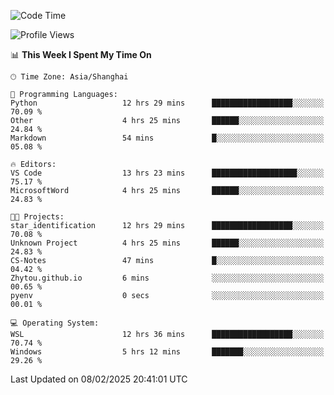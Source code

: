<!--START_SECTION:waka-->
![Code Time](http://img.shields.io/badge/Code%20Time-2%2C250%20hrs%2046%20mins-blue)

![Profile Views](http://img.shields.io/badge/Profile%20Views-3-blue)

📊 **This Week I Spent My Time On** 

```text
🕑︎ Time Zone: Asia/Shanghai

💬 Programming Languages: 
Python                   12 hrs 29 mins      ██████████████████░░░░░░░   70.09 % 
Other                    4 hrs 25 mins       ██████░░░░░░░░░░░░░░░░░░░   24.84 % 
Markdown                 54 mins             █░░░░░░░░░░░░░░░░░░░░░░░░   05.08 % 

🔥 Editors: 
VS Code                  13 hrs 23 mins      ███████████████████░░░░░░   75.17 % 
MicrosoftWord            4 hrs 25 mins       ██████░░░░░░░░░░░░░░░░░░░   24.83 % 

🐱‍💻 Projects: 
star_identification      12 hrs 29 mins      ██████████████████░░░░░░░   70.08 % 
Unknown Project          4 hrs 25 mins       ██████░░░░░░░░░░░░░░░░░░░   24.83 % 
CS-Notes                 47 mins             █░░░░░░░░░░░░░░░░░░░░░░░░   04.42 % 
Zhytou.github.io         6 mins              ░░░░░░░░░░░░░░░░░░░░░░░░░   00.65 % 
pyenv                    0 secs              ░░░░░░░░░░░░░░░░░░░░░░░░░   00.01 % 

💻 Operating System: 
WSL                      12 hrs 36 mins      ██████████████████░░░░░░░   70.74 % 
Windows                  5 hrs 12 mins       ███████░░░░░░░░░░░░░░░░░░   29.26 % 
```


 Last Updated on 08/02/2025 20:41:01 UTC
<!--END_SECTION:waka-->